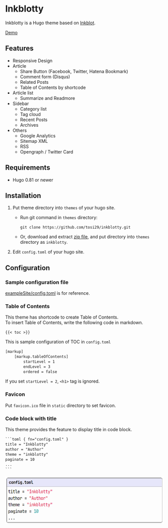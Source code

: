 # Inkblotty
Inkblotty is a Hugo theme based on [Inkblot](https://github.com/mgsisk/inkblot).  

[Demo](https://hugo-theme-inkblotty.netlify.com)

## Features

- Responsive Design
- Article
  - Share Button (Facebook, Twitter, Hatena Bookmark)
  - Comment form (Disqus)
  - Related Posts
  - Table of Contents by shortcode
- Article list
  - Summarize and Readmore
- Sidebar
  - Category list
  - Tag cloud
  - Recent Posts
  - Archives
- Others
  - Google Analytics
  - Sitemap XML
  - RSS
  - Opengraph / Twitter Card

## Requirements
- Hugo 0.81 or newer

## Installation
1. Put theme directory into `themes` of your hugo site.
   - Run git command in `themes` directory:
     ```
     git clone https://github.com/tosi29/inkblotty.git
     ```
   - Or, download and extract [zip file](https://github.com/tosi29/inkblotty/archive/master.zip), and put directory into `themes` directory as `inkblotty`.

2. Edit `config.toml` of your hugo site.

## Configuration
### Sample configuration file
[exampleSite/config.toml](https://github.com/tosi29/inkblotty/blob/master/exampleSite/config.toml) is for reference.

### Table of Contents
This theme has shortcode to create Table of Contents.  
To insert Table of Contents, write the following code in markdown.
```
{{< toc >}}
```

This is sample configuration of TOC in `config.toml`
```
[markup] 
  	[markup.tableOfContents] 
    	startLevel = 1
    	endLevel = 3
    	ordered = false
```
If you set `startLevel = 2`, `<h1>` tag is ignored.


### Favicon
Put `favicon.ico` file in `static` directory to set favicon.

### Code block with title
This theme provides the feature to display title in code block.


    ```toml { fn="config.toml" }
    title = "Inkblotty"
    author = "Author"
    theme = "inkblotty"
    paginate = 10
    ...
    ```

![Code](/images/codeblock.png)
